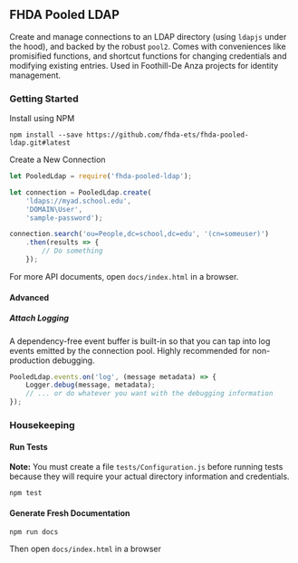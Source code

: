 ## FHDA Pooled LDAP

Create and manage connections to an LDAP directory (using `ldapjs` under the hood), and backed by the robust `pool2`. Comes with conveniences like promisified functions, and shortcut functions for changing credentials and modifying existing entries. Used in Foothill-De Anza projects for identity management.

### Getting Started

Install using NPM

```shell
npm install --save https://github.com/fhda-ets/fhda-pooled-ldap.git#latest
```

Create a New Connection

```javascript
let PooledLdap = require('fhda-pooled-ldap');

let connection = PooledLdap.create(
	'ldaps://myad.school.edu',
	'DOMAIN\User',
	'sample-password');

connection.search('ou=People,dc=school,dc=edu', '(cn=someuser)')
	.then(results => {
     	// Do something
	});
```

For more API documents, open `docs/index.html` in a browser.

#### Advanced

##### Attach Logging

A dependency-free event buffer is built-in so that you can tap into log events emitted by the connection pool. Highly recommended for non-production debugging.

```javascript
PooledLdap.events.on('log', (message metadata) => {
	Logger.debug(message, metadata);
  	// ... or do whatever you want with the debugging information
});
```

### Housekeeping

#### Run Tests

**Note:** You must create a file `tests/Configuration.js` before running tests because they will require your actual directory information and credentials.

```shell
npm test
```

#### Generate Fresh Documentation

```shell
npm run docs
```

Then open `docs/index.html` in a browser